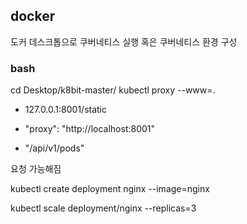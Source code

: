 ## docker

도커 데스크톱으로 쿠버네티스 실행
혹은 쿠버네티스 환경 구성

### bash

cd Desktop/k8bit-master/
kubectl proxy --www=.

- 127.0.0.1:8001/static

- "proxy": "http://localhost:8001"
- "/api/v1/pods"

요청 가능해짐

kubectl create deployment nginx --image=nginx

kubectl scale deployment/nginx --replicas=3

